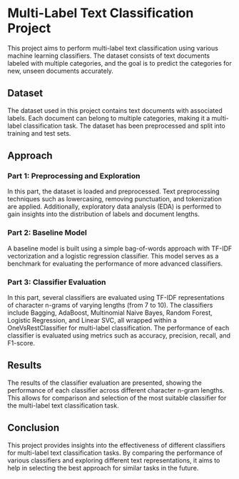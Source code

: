 # Multi-Label Text Classification Project

This project aims to perform multi-label text classification using various machine learning classifiers. The dataset consists of text documents labeled with multiple categories, and the goal is to predict the categories for new, unseen documents accurately.

## Dataset

The dataset used in this project contains text documents with associated labels. Each document can belong to multiple categories, making it a multi-label classification task. The dataset has been preprocessed and split into training and test sets.

## Approach

### Part 1: Preprocessing and Exploration

In this part, the dataset is loaded and preprocessed. Text preprocessing techniques such as lowercasing, removing punctuation, and tokenization are applied. Additionally, exploratory data analysis (EDA) is performed to gain insights into the distribution of labels and document lengths.

### Part 2: Baseline Model

A baseline model is built using a simple bag-of-words approach with TF-IDF vectorization and a logistic regression classifier. This model serves as a benchmark for evaluating the performance of more advanced classifiers.

### Part 3: Classifier Evaluation

In this part, several classifiers are evaluated using TF-IDF representations of character n-grams of varying lengths (from 7 to 10). The classifiers include Bagging, AdaBoost, Multinomial Naive Bayes, Random Forest, Logistic Regression, and Linear SVC, all wrapped within a OneVsRestClassifier for multi-label classification. The performance of each classifier is evaluated using metrics such as accuracy, precision, recall, and F1-score.

## Results

The results of the classifier evaluation are presented, showing the performance of each classifier across different character n-gram lengths. This allows for comparison and selection of the most suitable classifier for the multi-label text classification task.

## Conclusion

This project provides insights into the effectiveness of different classifiers for multi-label text classification tasks. By comparing the performance of various classifiers and exploring different text representations, it aims to help in selecting the best approach for similar tasks in the future.

